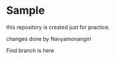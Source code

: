# Sample
this repository is created just for practice.

changes done by Navyamonangiri

Find branch is here   
